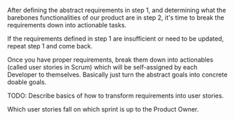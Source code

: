 After defining the abstract requirements in step 1, and determining what the barebones functionalities of our product are in step 2, it's time to break the requirements down into actionable tasks.

If the requirements defined in step 1 are insufficient or need to be updated, repeat step 1 and come back.

Once you have proper requirements, break them down into actionables (called user stories in Scrum) which will be self-assigned by each Developer to themselves. Basically just turn the abstract goals into concrete doable goals.

TODO: Describe basics of how to transform requirements into user stories.

Which user stories fall on which sprint is up to the Product Owner.
